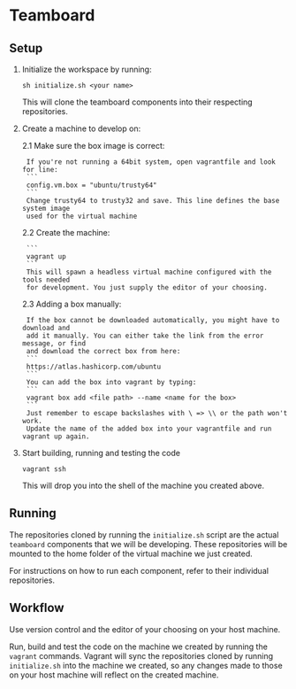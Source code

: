 # Teamboard

## Setup

1. Initialize the workspace by running:
	```
	sh initialize.sh <your name>
	```
	This will clone the teamboard components into their respecting repositories.

2. Create a machine to develop on:

	2.1 Make sure the box image is correct: 
	
		If you're not running a 64bit system, open vagrantfile and look for line:
		```
		config.vm.box = "ubuntu/trusty64"
		```
		Change trusty64 to trusty32 and save. This line defines the base system image 
		used for the virtual machine
		
		
	2.2 Create the machine:
	
		```
		vagrant up
		```
		This will spawn a headless virtual machine configured with the tools needed
		for development. You just supply the editor of your choosing.


	2.3 Adding a box manually:
	
		If the box cannot be downloaded automatically, you might have to download and 
		add it manually. You can either take the link from the error message, or find 
		and download the correct box from here:
		```
		https://atlas.hashicorp.com/ubuntu
		```
		You can add the box into vagrant by typing:
		```
		vagrant box add <file path> --name <name for the box>
		```
		Just remember to escape backslashes with \ => \\ or the path won't work.
		Update the name of the added box into your vagrantfile and run vagrant up again.
		
		
3. Start building, running and testing the code
	```
	vagrant ssh
	```
	This will drop you into the shell of the machine you created above.

## Running

The repositories cloned by running the `initialize.sh` script are the actual
`teamboard` components that we will be developing. These repositories will be
mounted to the home folder of the virtual machine we just created.

For instructions on how to run each component, refer to their individual
repositories.

## Workflow

Use version control and the editor of your choosing on your host machine.

Run, build and test the code on the machine we created by running the `vagrant`
commands. Vagrant will sync the repositories cloned by running `initialize.sh`
into the machine we created, so any changes made to those on your host machine
will reflect on the created machine.
